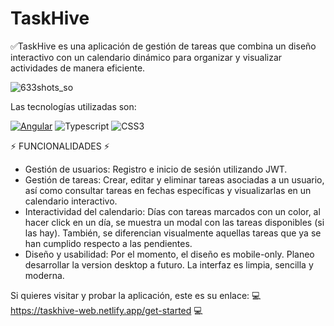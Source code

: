 # TaskHive

✅TaskHive es una aplicación de gestión de tareas que combina un diseño interactivo con un calendario dinámico para organizar y visualizar actividades de manera eficiente.

![633shots_so](https://github.com/user-attachments/assets/99b73ea8-cd61-43a1-addc-50604120e749)

Las tecnologías utilizadas son:

[![Angular](https://img.shields.io/badge/Angular-%23DD0031.svg?logo=angular&logoColor=white)](#) ![Typescript](https://img.shields.io/badge/TypeScript-007ACC?logo=typescript&logoColor=white) ![CSS3](https://img.shields.io/badge/css3-%231572B6.svg?logo=css3&logoColor=white)

⚡ FUNCIONALIDADES ⚡

- Gestión de usuarios: Registro e inicio de sesión utilizando JWT.
- Gestión de tareas: Crear, editar y eliminar tareas asociadas a un usuario, así como consultar tareas en fechas específicas y visualizarlas en un calendario interactivo.
- Interactividad del calendario: Días con tareas marcados con un color, al hacer click en un día, se muestra un modal con las tareas disponibles (si las hay). También, se diferencian visualmente aquellas tareas que ya se han cumplido respecto a las pendientes.
- Diseño y usabilidad: Por el momento, el diseño es mobile-only. Planeo desarrollar la version desktop a futuro. La interfaz es limpia, sencilla y moderna.

Si quieres visitar y probar la aplicación, este es su enlace:
💻 https://taskhive-web.netlify.app/get-started 💻
